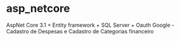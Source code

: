 # asp_netcore
AspNet Core 3.1 +  Entity framework + SQL Server + Oauth Google - Cadastro de Despesas e Cadastro de Categorias financeiro
